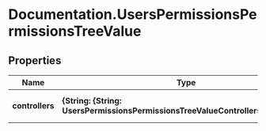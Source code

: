 # Documentation.UsersPermissionsPermissionsTreeValue

## Properties

Name | Type | Description | Notes
------------ | ------------- | ------------- | -------------
**controllers** | **{String: {String: UsersPermissionsPermissionsTreeValueControllersValueValue}}** | every controller of the api | [optional] 


